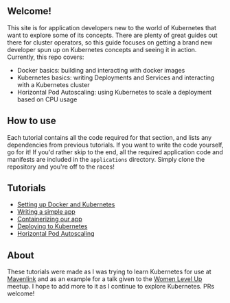 ## Welcome!
This site is for application developers new to the world of Kubernetes that want to explore some of its concepts. There are plenty of great guides out there for cluster operators, so this guide focuses on getting a brand new developer spun up on Kubernetes concepts and seeing it in action. Currently, this repo covers:

- Docker basics: building and interacting with docker images
- Kubernetes basics: writing Deployments and Services and interacting with a Kubernetes cluster
- Horizontal Pod Autoscaling: using Kubernetes to scale a deployment based on CPU usage

## How to use
Each tutorial contains all the code required for that section, and lists any dependencies from previous tutorials. If you want to write the code yourself, go for it! If you'd rather skip to the end, all the required application code and manifests are included in the `applications` directory. Simply clone the repository and you're off to the races!

## Tutorials
- [Setting up Docker and Kubernetes](./tutorials/1-setting-up-docker-and-kubernetes.md)
- [Writing a simple app](./tutorials/2-writing-a-simple-app)
- [Containerizing our app](./tutorials/3-containerizing-our-app.md)
- [Deploying to Kubernetes](./tutorials/4-deploying-to-kubernetes.md)
- [Horizontal Pod Autoscaling](./tutorials/5-horizontal-auto-scaling.md)

## About
These tutorials were made as I was trying to learn Kubernetes for use at [Mavenlink](www.mavenlink.com) and as an example for a talk given to the [Women Level Up](http://womenlevelup.com/) meetup. I hope to add more to it as I continue to explore Kubernetes. PRs welcome!
